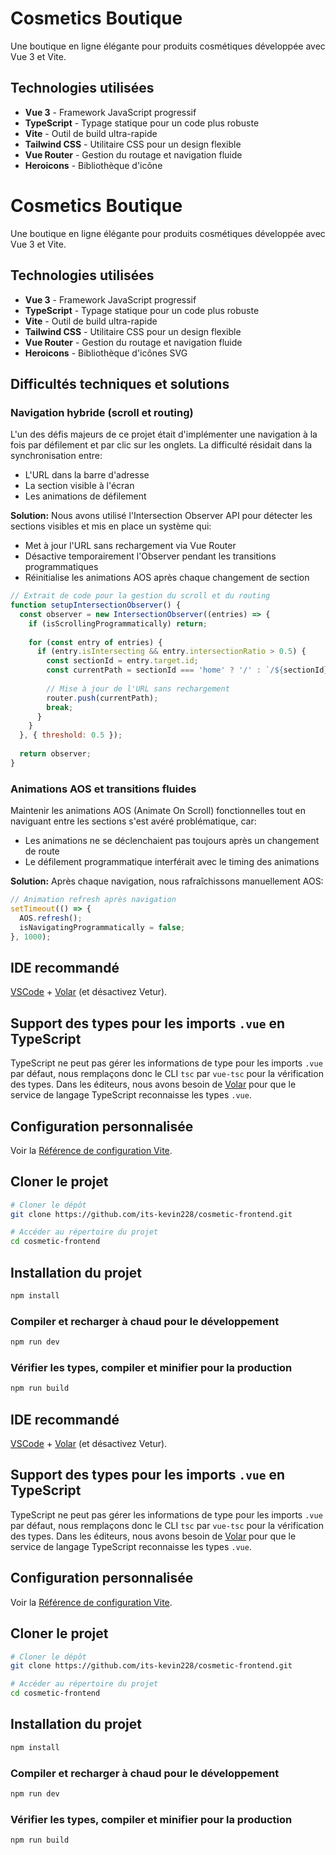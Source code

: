 # Cosmetics Boutique

Une boutique en ligne élégante pour produits cosmétiques développée avec Vue 3 et Vite.

## Technologies utilisées

- **Vue 3** - Framework JavaScript progressif
- **TypeScript** - Typage statique pour un code plus robuste
- **Vite** - Outil de build ultra-rapide
- **Tailwind CSS** - Utilitaire CSS pour un design flexible
- **Vue Router** - Gestion du routage et navigation fluide
- **Heroicons** - Bibliothèque d'icône

# Cosmetics Boutique

Une boutique en ligne élégante pour produits cosmétiques développée avec Vue 3 et Vite.

## Technologies utilisées

- **Vue 3** - Framework JavaScript progressif
- **TypeScript** - Typage statique pour un code plus robuste
- **Vite** - Outil de build ultra-rapide
- **Tailwind CSS** - Utilitaire CSS pour un design flexible
- **Vue Router** - Gestion du routage et navigation fluide
- **Heroicons** - Bibliothèque d'icônes SVG

## Difficultés techniques et solutions

### Navigation hybride (scroll et routing)

L'un des défis majeurs de ce projet était d'implémenter une navigation à la fois par défilement et par clic sur les onglets. La difficulté résidait dans la synchronisation entre:

- L'URL dans la barre d'adresse
- La section visible à l'écran
- Les animations de défilement

**Solution:** Nous avons utilisé l'Intersection Observer API pour détecter les sections visibles et mis en place un système qui:
- Met à jour l'URL sans rechargement via Vue Router
- Désactive temporairement l'Observer pendant les transitions programmatiques
- Réinitialise les animations AOS après chaque changement de section

```javascript
// Extrait de code pour la gestion du scroll et du routing
function setupIntersectionObserver() {
  const observer = new IntersectionObserver((entries) => {
    if (isScrollingProgrammatically) return;
    
    for (const entry of entries) {
      if (entry.isIntersecting && entry.intersectionRatio > 0.5) {
        const sectionId = entry.target.id;
        const currentPath = sectionId === 'home' ? '/' : `/${sectionId}`;
        
        // Mise à jour de l'URL sans rechargement
        router.push(currentPath);
        break;
      }
    }
  }, { threshold: 0.5 });
  
  return observer;
}
```

### Animations AOS et transitions fluides

Maintenir les animations AOS (Animate On Scroll) fonctionnelles tout en naviguant entre les sections s'est avéré problématique, car:
- Les animations ne se déclenchaient pas toujours après un changement de route
- Le défilement programmatique interférait avec le timing des animations

**Solution:** Après chaque navigation, nous rafraîchissons manuellement AOS:

```javascript
// Animation refresh après navigation
setTimeout(() => {
  AOS.refresh();
  isNavigatingProgrammatically = false;
}, 1000);
```

## IDE recommandé

[VSCode](https://code.visualstudio.com/) + [Volar](https://marketplace.visualstudio.com/items?itemName=Vue.volar) (et désactivez Vetur).

## Support des types pour les imports `.vue` en TypeScript

TypeScript ne peut pas gérer les informations de type pour les imports `.vue` par défaut, nous remplaçons donc le CLI `tsc` par `vue-tsc` pour la vérification des types. Dans les éditeurs, nous avons besoin de [Volar](https://marketplace.visualstudio.com/items?itemName=Vue.volar) pour que le service de langage TypeScript reconnaisse les types `.vue`.

## Configuration personnalisée

Voir la [Référence de configuration Vite](https://vite.dev/config/).

## Cloner le projet

```sh
# Cloner le dépôt
git clone https://github.com/its-kevin228/cosmetic-frontend.git

# Accéder au répertoire du projet
cd cosmetic-frontend
```

## Installation du projet

```sh
npm install
```

### Compiler et recharger à chaud pour le développement

```sh
npm run dev
```

### Vérifier les types, compiler et minifier pour la production

```sh
npm run build
```

## IDE recommandé

[VSCode](https://code.visualstudio.com/) + [Volar](https://marketplace.visualstudio.com/items?itemName=Vue.volar) (et désactivez Vetur).

## Support des types pour les imports `.vue` en TypeScript

TypeScript ne peut pas gérer les informations de type pour les imports `.vue` par défaut, nous remplaçons donc le CLI `tsc` par `vue-tsc` pour la vérification des types. Dans les éditeurs, nous avons besoin de [Volar](https://marketplace.visualstudio.com/items?itemName=Vue.volar) pour que le service de langage TypeScript reconnaisse les types `.vue`.

## Configuration personnalisée

Voir la [Référence de configuration Vite](https://vite.dev/config/).

## Cloner le projet

```sh
# Cloner le dépôt
git clone https://github.com/its-kevin228/cosmetic-frontend.git

# Accéder au répertoire du projet
cd cosmetic-frontend
```

## Installation du projet

```sh
npm install
```

### Compiler et recharger à chaud pour le développement

```sh
npm run dev
```

### Vérifier les types, compiler et minifier pour la production

```sh
npm run build
```